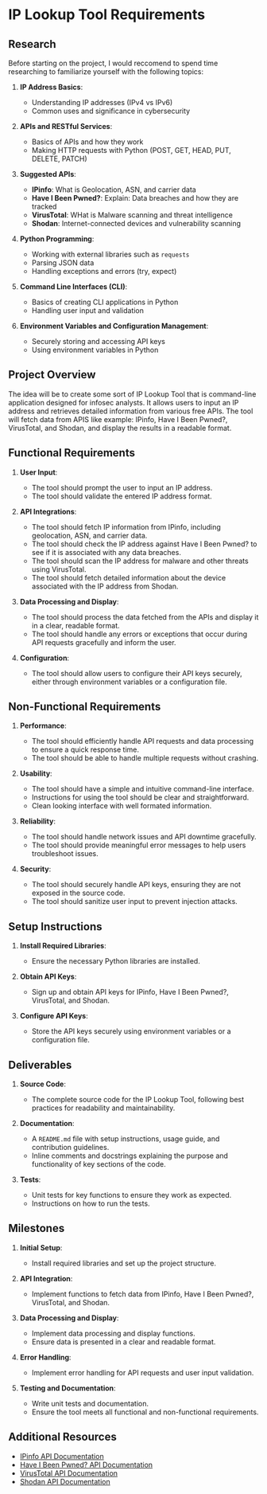 # IP Lookup Tool Requirements

## Research

Before starting on the project, I would reccomend to spend time researching to familiarize yourself with the following topics:

1. **IP Address Basics**:
   - Understanding IP addresses (IPv4 vs IPv6)
   - Common uses and significance in cybersecurity

2. **APIs and RESTful Services**:
   - Basics of APIs and how they work
   - Making HTTP requests with Python (POST, GET, HEAD, PUT, DELETE, PATCH)

3. **Suggested APIs**:
   - **IPinfo**: What is Geolocation, ASN, and carrier data
   - **Have I Been Pwned?**: Explain: Data breaches and how they are tracked
   - **VirusTotal**: WHat is Malware scanning and threat intelligence
   - **Shodan**: Internet-connected devices and vulnerability scanning

4. **Python Programming**:
   - Working with external libraries such as `requests`
   - Parsing JSON data
   - Handling exceptions and errors (try, expect)

5. **Command Line Interfaces (CLI)**:
   - Basics of creating CLI applications in Python
   - Handling user input and validation

6. **Environment Variables and Configuration Management**:
   - Securely storing and accessing API keys
   - Using environment variables in Python

## Project Overview

The idea will be to create some sort of IP Lookup Tool that is command-line application designed for infosec analysts. It allows users to input an IP address and retrieves detailed information from various free APIs. The tool will fetch data from APIS like example: IPinfo, Have I Been Pwned?, VirusTotal, and Shodan, and display the results in a readable format.

## Functional Requirements

1. **User Input**:
   - The tool should prompt the user to input an IP address.
   - The tool should validate the entered IP address format.

2. **API Integrations**:
   - The tool should fetch IP information from IPinfo, including geolocation, ASN, and carrier data.
   - The tool should check the IP address against Have I Been Pwned? to see if it is associated with any data breaches.
   - The tool should scan the IP address for malware and other threats using VirusTotal.
   - The tool should fetch detailed information about the device associated with the IP address from Shodan.

3. **Data Processing and Display**:
   - The tool should process the data fetched from the APIs and display it in a clear, readable format.
   - The tool should handle any errors or exceptions that occur during API requests gracefully and inform the user.

4. **Configuration**:
   - The tool should allow users to configure their API keys securely, either through environment variables or a configuration file.

## Non-Functional Requirements

1. **Performance**:
   - The tool should efficiently handle API requests and data processing to ensure a quick response time.
   - The tool should be able to handle multiple requests without crashing.

2. **Usability**:
   - The tool should have a simple and intuitive command-line interface.
   - Instructions for using the tool should be clear and straightforward.
   - Clean looking interface with well formated information.

3. **Reliability**:
   - The tool should handle network issues and API downtime gracefully.
   - The tool should provide meaningful error messages to help users troubleshoot issues.

4. **Security**:
   - The tool should securely handle API keys, ensuring they are not exposed in the source code.
   - The tool should sanitize user input to prevent injection attacks.

## Setup Instructions

1. **Install Required Libraries**:
   - Ensure the necessary Python libraries are installed.

2. **Obtain API Keys**:
   - Sign up and obtain API keys for IPinfo, Have I Been Pwned?, VirusTotal, and Shodan.

3. **Configure API Keys**:
   - Store the API keys securely using environment variables or a configuration file.

## Deliverables

1. **Source Code**:
   - The complete source code for the IP Lookup Tool, following best practices for readability and maintainability.

2. **Documentation**:
   - A `README.md` file with setup instructions, usage guide, and contribution guidelines.
   - Inline comments and docstrings explaining the purpose and functionality of key sections of the code.

3. **Tests**:
   - Unit tests for key functions to ensure they work as expected.
   - Instructions on how to run the tests.

## Milestones

1. **Initial Setup**:
   - Install required libraries and set up the project structure.

2. **API Integration**:
   - Implement functions to fetch data from IPinfo, Have I Been Pwned?, VirusTotal, and Shodan.

3. **Data Processing and Display**:
   - Implement data processing and display functions.
   - Ensure data is presented in a clear and readable format.

4. **Error Handling**:
   - Implement error handling for API requests and user input validation.

5. **Testing and Documentation**:
   - Write unit tests and documentation.
   - Ensure the tool meets all functional and non-functional requirements.

## Additional Resources

- [IPinfo API Documentation](https://ipinfo.io/developers)
- [Have I Been Pwned? API Documentation](https://haveibeenpwned.com/API/v3)
- [VirusTotal API Documentation](https://developers.virustotal.com/reference)
- [Shodan API Documentation](https://developer.shodan.io/)
